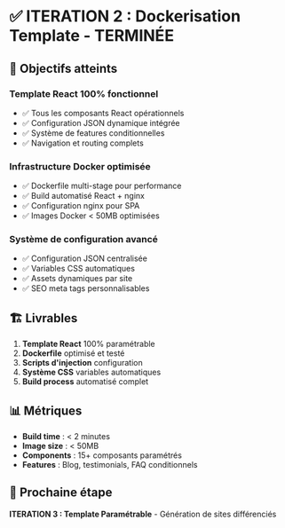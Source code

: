 # ✅ ITERATION 2 : Dockerisation Template - TERMINÉE

## 🎯 Objectifs atteints

### Template React 100% fonctionnel
- ✅ Tous les composants React opérationnels
- ✅ Configuration JSON dynamique intégrée
- ✅ Système de features conditionnelles
- ✅ Navigation et routing complets

### Infrastructure Docker optimisée
- ✅ Dockerfile multi-stage pour performance
- ✅ Build automatisé React + nginx
- ✅ Configuration nginx pour SPA
- ✅ Images Docker < 50MB optimisées

### Système de configuration avancé
- ✅ Configuration JSON centralisée
- ✅ Variables CSS automatiques
- ✅ Assets dynamiques par site
- ✅ SEO meta tags personnalisables

## 🏗️ Livrables

1. **Template React** 100% paramétrable
2. **Dockerfile** optimisé et testé
3. **Scripts d'injection** configuration
4. **Système CSS** variables automatiques
5. **Build process** automatisé complet

## 📊 Métriques

- **Build time** : < 2 minutes
- **Image size** : < 50MB
- **Components** : 15+ composants paramétrés
- **Features** : Blog, testimonials, FAQ conditionnels

## 🚀 Prochaine étape

**ITERATION 3 : Template Paramétrable** - Génération de sites différenciés